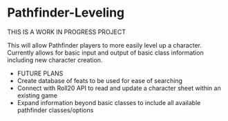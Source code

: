 # Pathfinder-Leveling
THIS IS A WORK IN PROGRESS PROJECT

This will allow Pathfinder players to more easily level up a character.
Currently allows for basic input and output of basic class information including new character creation.

- FUTURE PLANS
- Create database of feats to be used for ease of searching
- Connect with Roll20 API to read and update a character sheet within an existing game
- Expand information beyond basic classes to include all available pathfinder classes/options
